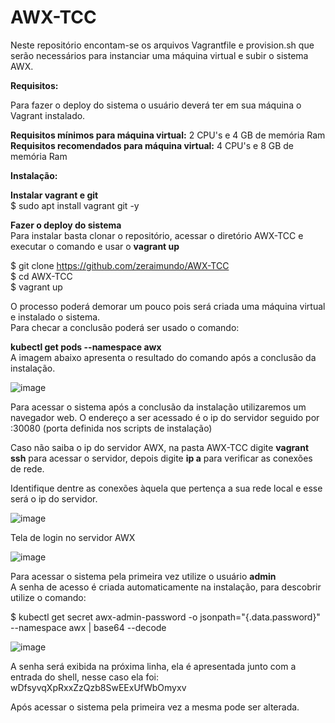 # AWX-TCC

Neste repositório encontam-se os arquivos Vagrantfile e provision.sh que serão necessários para instanciar uma máquina virtual e subir o sistema AWX.

<b>Requisitos:</b>

Para fazer o deploy do sistema o usuário deverá ter em sua máquina o Vagrant instalado.

<b>Requisitos mínimos para máquina virtual:</b> 2 CPU's e 4 GB de memória Ram<br>
<b>Requisitos recomendados para máquina virtual:</b> 4 CPU's e 8 GB de memória Ram

<b>Instalação:</b>

<b>Instalar vagrant e git</b><br>
$ sudo apt install vagrant git -y

<b>Fazer o deploy do sistema</b><br>
Para instalar basta clonar o repositório, acessar o diretório AWX-TCC e executar o comando  e usar o <b>vagrant up</b><br>

$ git clone https://github.com/zeraimundo/AWX-TCC<br>
$ cd AWX-TCC<br>
$ vagrant up<br>

O processo poderá demorar um pouco pois será criada uma máquina virtual e instalado o sistema.<br>Para checar a conclusão poderá ser usado o comando: <p><b>kubectl get pods --namespace awx</b><br>A imagem abaixo apresenta o resultado do comando após a conclusão da instalação.

![image](https://user-images.githubusercontent.com/82219488/234564735-22cde0d4-c78e-4dd5-bf96-9b64268473b6.png)

Para acessar o sistema após a conclusão da instalação utilizaremos um navegador web. O endereço a ser acessado é o ip do servidor seguido por :30080 (porta definida nos scripts de instalação)

Caso não saiba o ip do servidor AWX, na pasta AWX-TCC digite <b>vagrant ssh</b> para acessar o servidor, depois digite <b>ip a</b> para verificar as conexões de rede.<p>Identifique dentre as conexões àquela que pertença a sua rede local e esse será o ip do servidor.

![image](https://user-images.githubusercontent.com/82219488/234567766-9ea6fef4-7828-4856-ba38-ab9b317b2064.png)

Tela de login no servidor AWX

![image](https://user-images.githubusercontent.com/82219488/234565959-127a7d8f-bac2-488d-8d23-77f79d942fda.png)

  Para acessar o sistema pela primeira vez utilize o usuário <b>admin</b><br>A senha de acesso é criada automaticamente na instalação, para descobrir utilize o comando:
  
  $ kubectl get secret awx-admin-password -o jsonpath="{.data.password}" --namespace awx | base64 --decode
  
  ![image](https://user-images.githubusercontent.com/82219488/234569462-af8bb59a-9d4a-4556-b140-27e6a29e3752.png)

A senha será exibida na próxima linha, ela é apresentada junto com a entrada do shell, nesse caso ela foi: wDfsyvqXpRxxZzQzb8SwEExUfWbOmyxv
  
  Após acessar o sistema pela primeira vez a mesma pode ser alterada.
  
